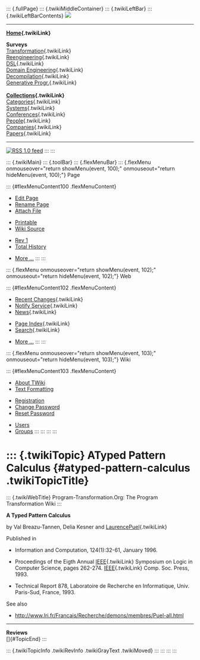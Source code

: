 ::: {.fullPage}
::: {.twikiMiddleContainer}
::: {.twikiLeftBar}
::: {.twikiLeftBarContents}
![](../pub/transformation.gif)

------------------------------------------------------------------------

**[Home](WebHome){.twikiLink}**

**Surveys**\
[Transformation](ProgramTransformation){.twikiLink}\
[Reengineering](ReengineeringWiki){.twikiLink}\
[DSL](DomainSpecificLanguages){.twikiLink}\
[Domain Engineering](DomainEngineering){.twikiLink}\
[Decompilation](DeCompilation){.twikiLink}\
[Generative Progr.](GenerativeProgrammingWiki){.twikiLink}\
\
**[Collections](CategoryCollection){.twikiLink}**\
[Categories](CategoryCategory){.twikiLink}\
[Systems](TransformationSystems){.twikiLink}\
[Conferences](TransformationConferences){.twikiLink}\
[People](TransformationPeople){.twikiLink}\
[Companies](TransformationCompanies){.twikiLink}\
[Papers](CategoryPaper){.twikiLink}

------------------------------------------------------------------------

[![](../pub/rss.gif "RSS 1.0 feed")](WebRss@skin=rss)
:::
:::

::: {.twikiMain}
::: {.toolBar}
::: {.flexMenuBar}
::: {.flexMenu onmouseover="return showMenu(event, 100);" onmouseout="return hideMenu(event, 100);"}
Page

::: {#flexMenuContent100 .flexMenuContent}
-   [Edit
    Page](http://www.program-transformation.org/edit/Transform/ATypedPatternCalculus?t=1536826423)
-   [Rename
    Page](http://www.program-transformation.org/rename/Transform/ATypedPatternCalculus)
-   [Attach
    File](http://www.program-transformation.org/attach/Transform/ATypedPatternCalculus)

<!-- -->

-   [Printable](http://www.program-transformation.org/view/Transform/ATypedPatternCalculus?skin=print.pattern)
-   [Wiki
    Source](http://www.program-transformation.org/view/Transform/ATypedPatternCalculus?skin=text&raw=on&contenttype=text/plain)

<!-- -->

-   [Rev
    1](http://www.program-transformation.org/view/Transform/ATypedPatternCalculus?rev=1.1)
-   [Total
    History](http://www.program-transformation.org/rdiff/Transform/ATypedPatternCalculus)

<!-- -->

-   [More
    \...](http://www.program-transformation.org/oops/Transform/ATypedPatternCalculus?template=oopsmore&param1=1.1&param2=1.1)
:::
:::

::: {.flexMenu onmouseover="return showMenu(event, 102);" onmouseout="return hideMenu(event, 102);"}
Web

::: {#flexMenuContent102 .flexMenuContent}
-   [Recent Changes](WebChanges){.twikiLink}
-   [Notify Service](WebNotify){.twikiLink}
-   [News](WebNews){.twikiLink}

<!-- -->

-   [Page Index](WebIndex){.twikiLink}
-   [Search](WebSearch){.twikiLink}

<!-- -->

-   [More
    \...](http://www.program-transformation.org/oops/Transform/ATypedPatternCalculus?template=oopsmore&param1=1.1&param2=1.1)
:::
:::

::: {.flexMenu onmouseover="return showMenu(event, 103);" onmouseout="return hideMenu(event, 103);"}
Wiki

::: {#flexMenuContent103 .flexMenuContent}
-   [About
    TWiki](http://www.program-transformation.org/view/TWiki/WebHome)
-   [Text
    Formatting](http://www.program-transformation.org/view/TWiki/TextFormattingRules)

<!-- -->

-   [Registration](http://www.program-transformation.org/view/TWiki/TWikiRegistration)
-   [Change
    Password](http://www.program-transformation.org/view/TWiki/ChangePassword)
-   [Reset
    Password](http://www.program-transformation.org/view/TWiki/ResetPassword)

<!-- -->

-   [Users](http://www.program-transformation.org/view/Main/TWikiUsers)
-   [Groups](http://www.program-transformation.org/view/Main/TWikiGroups)
:::
:::
:::
:::

::: {.twikiTopic}
ATyped Pattern Calculus {#atyped-pattern-calculus .twikiTopicTitle}
=======================

::: {.twikiWebTitle}
Program-Transformation.Org: The Program Transformation Wiki
:::

**A Typed Pattern Calculus**

by Val Breazu-Tannen, Delia Kesner and
[LaurencePuel](LaurencePuel){.twikiLink}

Published in

-   Information and Computation, 124(1):32-61, January 1996.

<!-- -->

-   Proceedings of the Eigth Annual [IEEE](IEEE){.twikiLink} Symposium
    on Logic in Computer Science, pages 262-274.
    [IEEE](IEEE){.twikiLink} Comp. Soc. Press, 1993.

<!-- -->

-   Technical Report 878, Laboratoire de Recherche en Informatique,
    Univ. Paris-Sud, France, 1993.

See also

-   <http://www.lri.fr/Francais/Recherche/demons/membres/Puel-all.html>

------------------------------------------------------------------------

**Reviews**\
[]{#TopicEnd}
:::

::: {.twikiTopicInfo .twikiRevInfo .twikiGrayText .twikiMoved}
:::
:::
:::
:::
